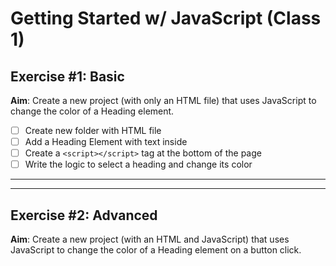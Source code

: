 # Getting Started w/ JavaScript (Class 1)

## Exercise #1: Basic

**Aim**: Create a new project (with only an HTML file) that uses JavaScript to change the color of a Heading element.

- [ ] Create new folder with HTML file
- [ ] Add a Heading Element with text inside
- [ ] Create a `<script></script>` tag at the bottom of the page
- [ ] Write the logic to select a heading and change its color

---

---

## Exercise #2: Advanced

**Aim**: Create a new project (with an HTML and JavaScript) that uses JavaScript to change the color of a Heading element on a button click.
